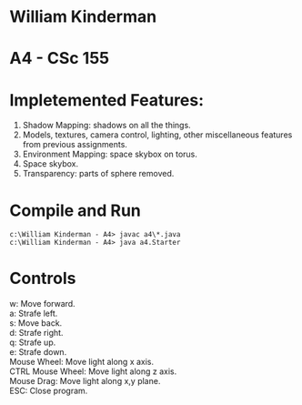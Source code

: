 # William Kinderman
# A4 - CSc 155

# Impletemented Features:

1. Shadow Mapping: shadows on all the things.
2. Models, textures, camera control, lighting, other miscellaneous features from previous assignments.
3. Environment Mapping: space skybox on torus.
4. Space skybox.
5. Transparency: parts of sphere removed.

# Compile and Run
```
c:\William Kinderman - A4> javac a4\*.java
c:\William Kinderman - A4> java a4.Starter
```

# Controls
w: Move forward.  
a: Strafe left.  
s: Move back.  
d: Strafe right.  
q: Strafe up.  
e: Strafe down.  
Mouse Wheel: Move light along x axis.  
CTRL Mouse Wheel: Move light along z axis.  
Mouse Drag: Move light along x,y plane.  
ESC: Close program.
